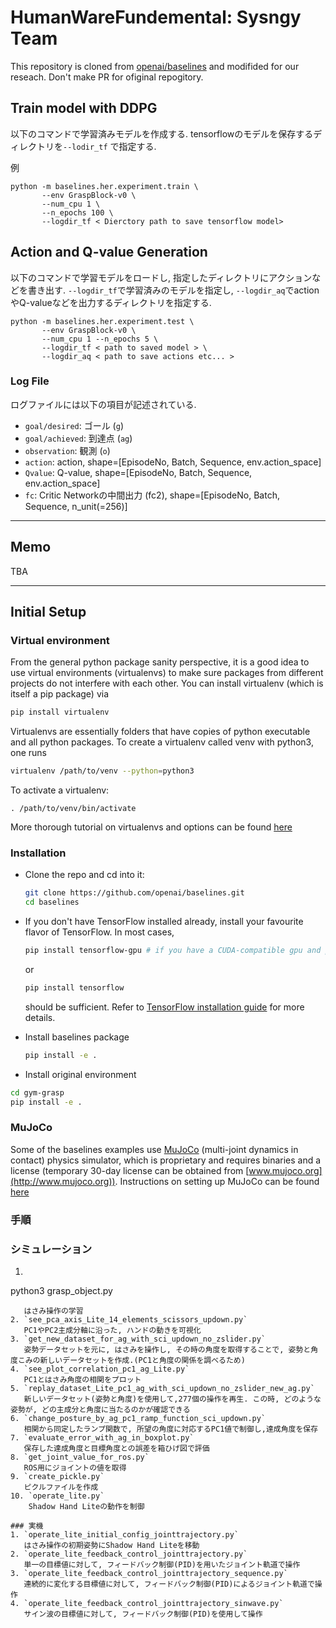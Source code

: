 # HumanWareFundemental: Sysngy Team
This repository is cloned from [openai/baselines](https://github.com/openai/baselines) and modifided for our reseach. Don't make PR for ofiginal repogitory.


## Train model with DDPG
以下のコマンドで学習済みモデルを作成する. tensorflowのモデルを保存するディレクトリを`--lodir_tf` で指定する.

例
```
python -m baselines.her.experiment.train \
       --env GraspBlock-v0 \
       --num_cpu 1 \
       --n_epochs 100 \
       --logdir_tf < Dierctory path to save tensorflow model>
```


## Action and Q-value Generation
以下のコマンドで学習モデルをロードし, 指定したディレクトリにアクションなどを書き出す. `--logdir_tf`で学習済みのモデルを指定し, `--logdir_aq`でactionやQ-valueなどを出力するディレクトリを指定する.


```
python -m baselines.her.experiment.test \
       --env GraspBlock-v0 \
       --num_cpu 1 --n_epochs 5 \
       --logdir_tf < path to saved model > \
       --logdir_aq < path to save actions etc... >
```

### Log File
ログファイルには以下の項目が記述されている.

+ `goal/desired`: ゴール (`g`)
+ `goal/achieved`: 到達点 (`ag`)
+ `observation`: 観測 (`o`)
+ `action`: action, shape=[EpisodeNo, Batch, Sequence, env.action_space]
+ `Qvalue`: Q-value, shape=[EpisodeNo, Batch, Sequence, env.action_space]
+ `fc`: Critic Networkの中間出力 (fc2), shape=[EpisodeNo, Batch, Sequence, n_unit(=256)]





--------------------------------------
## Memo
TBA


----------------------------------------
## Initial Setup
### Virtual environment
From the general python package sanity perspective, it is a good idea to use virtual environments (virtualenvs) to make sure packages from different projects do not interfere with each other. You can install virtualenv (which is itself a pip package) via
```bash
pip install virtualenv
```
Virtualenvs are essentially folders that have copies of python executable and all python packages.
To create a virtualenv called venv with python3, one runs 
```bash
virtualenv /path/to/venv --python=python3
```
To activate a virtualenv: 
```
. /path/to/venv/bin/activate
```
More thorough tutorial on virtualenvs and options can be found [here](https://virtualenv.pypa.io/en/stable/) 


### Installation
- Clone the repo and cd into it:
    ```bash
    git clone https://github.com/openai/baselines.git
    cd baselines
    ```
- If you don't have TensorFlow installed already, install your favourite flavor of TensorFlow. In most cases, 
    ```bash 
    pip install tensorflow-gpu # if you have a CUDA-compatible gpu and proper drivers
    ```
    or 
    ```bash
    pip install tensorflow
    ```
    should be sufficient. Refer to [TensorFlow installation guide](https://www.tensorflow.org/install/)
    for more details. 

- Install baselines package
    ```bash
    pip install -e .
    ```

- Install original environment

```bash
cd gym-grasp
pip install -e .
```



### MuJoCo
Some of the baselines examples use [MuJoCo](http://www.mujoco.org) (multi-joint dynamics in contact) physics simulator, which is proprietary and requires binaries and a license (temporary 30-day license can be obtained from [www.mujoco.org](http://www.mujoco.org)). Instructions on setting up MuJoCo can be found [here](https://github.com/openai/mujoco-py)




### 手順
### シミュレーション
1. ```
python3 grasp_object.py
``` 
   はさみ操作の学習
2. `see_pca_axis_Lite_14_elements_scissors_updown.py`  
   PC1やPC2主成分軸に沿った, ハンドの動きを可視化
3. `get_new_dataset_for_ag_with_sci_updown_no_zslider.py`  
   姿勢データセットを元に, はさみを操作し, その時の角度を取得することで, 姿勢と角度こみの新しいデータセットを作成.(PC1と角度の関係を調べるため)
4. `see_plot_correlation_pc1_ag_Lite.py`  
   PC1とはさみ角度の相関をプロット
5. `replay_dataset_Lite_pc1_ag_with_sci_updown_no_zslider_new_ag.py`  
   新しいデータセット(姿勢と角度)を使用して,277個の操作を再生. この時, どのような姿勢が, どの主成分と角度に当たるのかが確認できる
6. `change_posture_by_ag_pc1_ramp_function_sci_updown.py`  
   相関から同定したランプ関数で, 所望の角度に対応するPC1値で制御し,達成角度を保存
7. `evaluate_error_with_ag_in_boxplot.py`  
   保存した達成角度と目標角度との誤差を箱ひげ図で評価
8. `get_joint_value_for_ros.py`  
   ROS用にジョイントの値を取得
9. `create_pickle.py`  
   ピクルファイルを作成
10. `operate_lite.py`  
    Shadow Hand Liteの動作を制御

### 実機
1. `operate_lite_initial_config_jointtrajectory.py`  
   はさみ操作の初期姿勢にShadow Hand Liteを移動
2. `operate_lite_feedback_control_jointtrajectory.py`  
   単一の目標値に対して, フィードバック制御(PID)を用いたジョイント軌道で操作
3. `operate_lite_feedback_control_jointtrajectory_sequence.py`  
   連続的に変化する目標値に対して, フィードバック制御(PID)によるジョイント軌道で操作
4. `operate_lite_feedback_control_jointtrajectory_sinwave.py`  
   サイン波の目標値に対して, フィードバック制御(PID)を使用して操作




